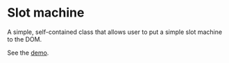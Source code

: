 # Slot machine

A simple, self-contained class that allows user to put a simple slot machine to 
the DOM. 

See the [demo](http://filiph.github.io/slot_machine/).